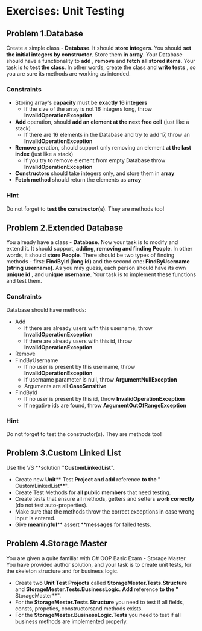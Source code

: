 # Exercises: Unit Testing

## Problem 1.Database

Create a simple class - **Database**. It should **store integers**. You should **set the initial integers by constructor**. Store them **in array**. Your Database should have a functionality to **add** , **remove** and **fetch all stored items**. Your task is to **test the class**. In other words, create the class and **write tests** , so you are sure its methods are working as intended.

### Constraints

- Storing array&#39;s **capacity** must be **exactly 16 integers**
  - If the size of the array is not 16 integers long, throw **InvalidOperationException**
- **Add** operation, should **add an element at the next free cell** (just like a stack)
  - If there are 16 elements in the Database and try to add 17, throw an **InvalidOperationException**
- **Remove** peration, should support only removing an element **at the last index** (just like a stack)
  - If you try to remove element from empty Database throw **InvalidOperationException**
- **Constructors** should take integers only, and store them in **array**
- **Fetch method** should return the elements as **array**

### Hint

Do not forget to **test the constructor(s)**. They are methods too!

## Problem 2.Extended Database

You already have a class - **Database**. Now your task is to modify and extend it. It should support, **adding, removing and finding People**. In other words, it should **store People**. There should be two types of finding methods - first: **FindById (long id)** and the second one: **FindByUsername (string username)**. As you may guess, each person should have its own **unique id** , and **unique username**. Your task is to implement these functions and test them.

### Constraints

Database should have methods:

- Add
  - If there are already users with this username, throw **InvalidOperationException**
  - If there are already users with this id, throw **InvalidOperationException**
- Remove
- FindByUsername
  - If no user is present by this username, throw **InvalidOperationException**
  - If username parameter is null, throw **ArgumentNullException**
  - Arguments are all **CaseSensitive**
- FindById
  - If no user is present by this id, throw **InvalidOperationException**
  - If negative ids are found, throw **ArgumentOutOfRangeException**

### Hint

Do not forget to test the constructor(s). They are methods too!

## Problem 3.Custom Linked List

Use the VS **solution &quot;**CustomLinkedList**&quot;.

- Create new **Unit**** Test ****Project** and **add**** reference **to the &quot;** CustomLinkedList**&quot;.
- Create Test Methods for **all public members** that need testing.
- Create tests that ensure all methods, getters and setters **work correctly** (do not test auto-properties).
- Make sure that the methods throw the correct exceptions in case wrong input is entered.
- Give **meaningful**** assert ****messages** for failed tests.

## Problem 4.Storage Master

You are given a quite familiar with C# OOP Basic Exam  -  Storage Master. You have provided author solution, and your task is to create unit tests, for the skeleton structure and for business logic.

- Create two **Unit Test Projects** called **StorageMester.Tests.Structure** and **StorageMester.Tests.BusinessLogic**. **Add** reference **to the &quot;** StorageMaster**&quot;.
- For the **StorageMester.Tests.Structure** you need to test if all fields, consts, propeties, constructorsand methods exists.
- For the **StorageMester.BusinessLogic.Tests** you need to test if all business methods are implemented properly.